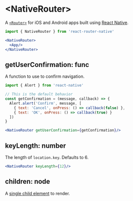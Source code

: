 # &lt;NativeRouter>

A [`<Router>`](../../../react-router/docs/api/Router.md) for iOS and Android apps built using [React Native](https://facebook.github.io/react-native/).

```jsx
import { NativeRouter } from 'react-router-native'

<NativeRouter>
  <App/>
</NativeRouter>
```

## getUserConfirmation: func

A function to use to confirm navigation.

```jsx
import { Alert } from 'react-native'

// This is the default behavior
const getConfirmation = (message, callback) => {
  Alert.alert('Confirm', message, [
    { text: 'Cancel', onPress: () => callback(false) },
    { text: 'OK', onPress: () => callback(true) }
  ])
}

<NativeRouter getUserConfirmation={getConfirmation}/>
```

## keyLength: number

The length of `location.key`. Defaults to 6.

```jsx
<NativeRouter keyLength={12}/>
```

## children: node

A [single child element](https://facebook.github.io/react/docs/react-api.html#react.children.only) to render.
